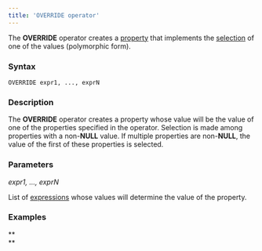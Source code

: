 ```yaml
---
title: 'OVERRIDE operator'
---
```


The **OVERRIDE** operator creates a [property](Properties.md) that implements the [selection](1572905.html#Selection(CASE,IF,MULTI,OVERRIDE,EXCLUSIVE)-exclusive) of one of the values (polymorphic form).

### Syntax

    OVERRIDE expr1, ..., exprN

### Description

The **OVERRIDE** operator creates a property whose value will be the value of one of the properties specified in the operator. Selection is made among properties with a non-**NULL** value. If multiple properties are non-**NULL**, the value of the first of these properties is selected.

### Parameters

*expr1, ..., exprN*

List of [expressions](Expression.md) whose values will determine the value of the property.

### Examples



**  
**

